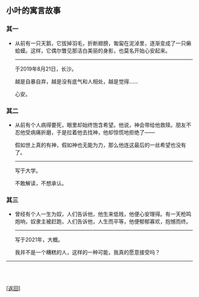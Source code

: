 ## 小叶的寓言故事

### 其一

- 从前有一只天鹅，它拔掉羽毛，折断翅膀，匍匐在泥淖里，逐渐变成了一只癞蛤蟆。这样，它偶尔瞥见那洁白美丽的身影，也莫名开始心安起来。

    ------

    于2019年8月21日，长沙。

    越是自暴自弃，越是没有底气和人相处，越是觉得……

    心安。

### 其二

- 从前有个人病得要死，眼里却始终饱含希望。他说，神会带给他救赎。朋友不忍他受病痛折磨，于是拉着他去找神，他却惊慌地拒绝了——

    假如世上真的有神，假如神也无能为力，那么他连这最后的一丝希望也没有了。

    ------

    写于大学。

    不敢解读，不想承认。

### 其三

- 曾经有个人一生为奴，人们告诉他，他生来低贱，他便心安理得。有一天枪鸣炮响，奴隶主被赶跑，人们告诉他，人生而平等，他便郁郁寡欢，抱憾而终。

    ------

    写于2021年，大概。

    我并不是一个糟糕的人，这样的一种可能，我真的愿意接受吗？

------

<br>

<br>

[[返回]](../../../sites/proses/未发完的疯.md)
